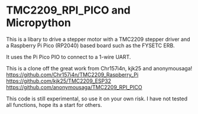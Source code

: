 # TMC2209_RPI_PICO and Micropython
This is a libary to drive a stepper motor with a TMC2209 stepper driver and a Raspberry Pi Pico (RP2040) based board such as the FYSETC ERB.

It uses the Pi Pico PIO to connect to a 1-wire UART.

This is a clone off the great work from Chr157i4n, kjk25 and anonymousaga!
https://github.com/Chr157i4n/TMC2209_Raspberry_Pi
https://github.com/kjk25/TMC2209_ESP32
https://github.com/anonymousaga/TMC2209_RPI_PICO

This code is still experimental, so use it on your own risk.
I have not tested all functions, hope its a start for others.
